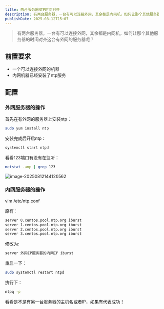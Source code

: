```yaml
---
title: 两台服务器NTP时间对齐
description: 有两台服务器，一台有可以连接外网，其余都是内网机。如何让那个其他服务器的时间对齐这台有外网的服务器呢？
publishDate: 2025-08-12T15:07
---
```

> 有两台服务器，一台有可以连接外网，其余都是内网机。如何让那个其他服务器的时间对齐这台有外网的服务器呢？



## 前置要求

- 一个可以连接外网的机器
- 内网机器已经安装了ntp服务



## 配置

### 外网服务器的操作

首先在有外网的服务器上安装ntp：

```sh
sudo yum install ntp
```

安装完成后开启ntp：

```sh
systemctl start ntpd
```

看看123端口有没有在监听：

```sh
netstat -anp | grep 123
```

![image-20250812144120562](https://image.lino.chat/blog/202508121441774.png)

### 内网服务器的操作

vim /etc/ntp.conf

原有：

```sh
server 0.centos.pool.ntp.org iburst
server 1.centos.pool.ntp.org iburst
server 2.centos.pool.ntp.org iburst
server 3.centos.pool.ntp.org iburst
```

修改为:

```sh
server 外网IP服务器的内网IP iburst
```

重启一下：

```sh
sudo systemctl restart ntpd
```

执行下：

```sh
ntpq -p
```

看看是不是有另一台服务器的主机名或者IP，如果有代表成功！



